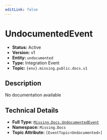 ```yaml
---
editLink: false
---
```


# UndocumentedEvent

- **Status:** Active
- **Version:** v1
- **Entity:** `undocumented`
- **Type:** Integration Event
- **Topic:** `{env}.missing.public.docs.v1`

## Description

No documentation available

## Technical Details

- **Full Type:** [`Missing.Docs.UndocumentedEvent`](https://[github.url.from.config.com]/Missing/Docs/UndocumentedEvent.cs)
- **Namespace:** `Missing.Docs`
- **Topic Attribute:** `[EventTopic<Undocumented>]`
